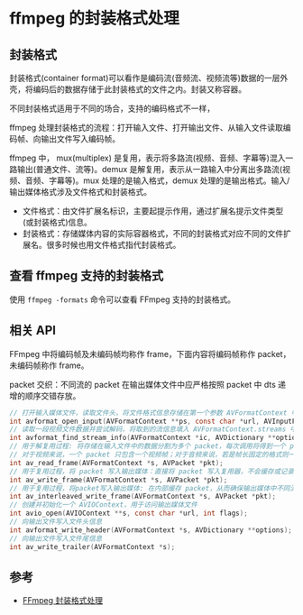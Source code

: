 # ffmpeg 的封装格式处理

## 封装格式

封装格式(container format)可以看作是编码流(音频流、视频流等)数据的一层外壳，将编码后的数据存储于此封装格式的文件之内。封装又称容器。

不同封装格式适用于不同的场合，支持的编码格式不一样，

ffmpeg 处理封装格式的流程：打开输入文件、打开输出文件、从输入文件读取编码帧、向输出文件写入编码帧。

ffmpeg 中， mux(multiplex) 是复用，表示将多路流(视频、音频、字幕等)混入一路输出(普通文件、流等)。demux 是解复用，表示从一路输入中分离出多路流(视频、音频、字幕等)。mux 处理的是输入格式，demux 处理的是输出格式。输入/输出媒体格式涉及文件格式和封装格式。

- 文件格式：由文件扩展名标识，主要起提示作用，通过扩展名提示文件类型(或封装格式)信息。
- 封装格式：存储媒体内容的实际容器格式，不同的封装格式对应不同的文件扩展名。很多时候也用文件格式指代封装格式。

## 查看 ffmpeg 支持的封装格式

使用 `ffmpeg -formats` 命令可以查看 FFmpeg 支持的封装格式。

## 相关 API

FFmpeg 中将编码帧及未编码帧均称作 frame，下面内容将编码帧称作 packet，未编码帧称作 frame。

packet 交织：不同流的 packet 在输出媒体文件中应严格按照 packet 中 dts 递增的顺序交错存放。

```c
// 打开输入媒体文件，读取文件头，将文件格式信息存储在第一个参数 AVFormatContext 中
int avformat_open_input(AVFormatContext **ps, const char *url, AVInputFormat *fmt, AVDictionary **options);
// 读取一段视频文件数据并尝试解码，将取到的流信息填入 AVFormatContext.streams 中。AVFormatContext.streams 是一个指针数组，数组大小是 AVFormatContext.nb_streams
int avformat_find_stream_info(AVFormatContext *ic, AVDictionary **options);
// 用于解复用过程: 将存储在输入文件中的数据分割为多个 packet，每次调用将得到一个 packet
// 对于视频来说，一个 packet 只包含一个视频帧；对于音频来说，若是帧长固定的格式则一个 packet 可包含整数个音频帧，若是帧长可变的格式则一个 packet 只包含一个音频帧
int av_read_frame(AVFormatContext *s, AVPacket *pkt);
// 用于复用过程，将 packet 写入输出媒体：直接将 packet 写入复用器，不会缓存或记录任何 packet。由调用者负责不同流的 packet 交织问题
int av_write_frame(AVFormatContext *s, AVPacket *pkt);
// 用于复用过程，将packet写入输出媒体: 在内部缓存 packet，从而确保输出媒体中不同流的 packet 能按照 dts 增长的顺序正确交织
int av_interleaved_write_frame(AVFormatContext *s, AVPacket *pkt);
// 创建并初始化一个 AVIOContext，用于访问输出媒体文件
int avio_open(AVIOContext **s, const char *url, int flags);
// 向输出文件写入文件头信息
int avformat_write_header(AVFormatContext *s, AVDictionary **options);
// 向输出文件写入文件尾信息
int av_write_trailer(AVFormatContext *s);
```

## 参考

- [FFmpeg 封装格式处理](https://www.cnblogs.com/leisure_chn/p/10506636.html)
